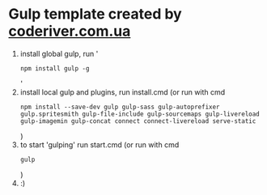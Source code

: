 Gulp template created by <a href="http://coderiver.com.ua" target="_blank">coderiver.com.ua</a>
========
<ol>
	<li>install global gulp, run '<pre><code>npm install gulp -g</code></pre>'</li>
	<li>install local gulp and plugins, run install.cmd (or run with cmd <pre><code>npm install --save-dev gulp gulp-sass gulp-autoprefixer gulp.spritesmith gulp-file-include gulp-sourcemaps gulp-livereload gulp-imagemin gulp-concat connect connect-livereload serve-static</code></pre>)</li>
	<li>to start 'gulping' run start.cmd (or run with cmd <pre><code>gulp</code></pre>)</li>
	<li>:)</li>
</ol>